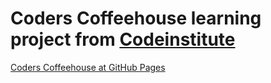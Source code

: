 # Coders Coffeehouse learning project from [Codeinstitute](https://codeinstitute.net)

[Coders Coffeehouse at GitHub Pages](https://sergii-kostanets.github.io/codeinstitute-coders-coffeehouse/)
